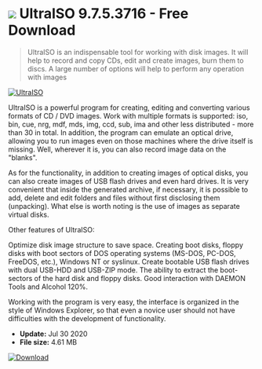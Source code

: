 # ![](https://cdn.softexe.net/static/icon/a/ultraiso-7157.png) UltraISO 9.7.5.3716 - Free Download

> UltraISO is an indispensable tool for working with disk images. It will help to record and copy CDs, edit and create images, burn them to discs. A large number of options will help to perform any operation with images

[![UltraISO](https:https://tse4.mm.bing.net/th?id=OIP.48Vik5Va7Rq9gKyD2qJZ6wHaF4&pid=Api)](https://softexe.net/win/system/cd-dvd/ultraiso:gpeg.html)

UltraISO is a powerful program for creating, editing and converting various formats of CD / DVD images. Work with multiple formats is supported: iso, bin, cue, nrg, mdf, mds, img, ccd, sub, ima and other less distributed - more than 30 in total. In addition, the program can emulate an optical drive, allowing you to run images even on those machines where the drive itself is missing. Well, wherever it is, you can also record image data on the "blanks".

As for the functionality, in addition to creating images of optical disks, you can also create images of USB flash drives and even hard drives. It is very convenient that inside the generated archive, if necessary, it is possible to add, delete and edit folders and files without first disclosing them (unpacking). What else is worth noting is the use of images as separate virtual disks.

Other features of UltraISO:


Optimize disk image structure to save space.
Creating boot disks, floppy disks with boot sectors of DOS operating systems (MS-DOS, PC-DOS, FreeDOS, etc.), Windows NT or syslinux.
Create bootable USB flash drives with dual USB-HDD and USB-ZIP mode.
The ability to extract the boot-sectors of the hard disk and floppy disks.
Good interaction with DAEMON Tools and Alcohol 120%.


Working with the program is very easy, the interface is organized in the style of Windows Explorer, so that even a novice user should not have difficulties with the development of functionality.


- **Update:** Jul 30 2020
- **File size:** 4.61 MB

[![Download](https://cdn.softexe.net/static/img/download.png)](https://softexe.net/win/system/cd-dvd/ultraiso:gpeg.html)

